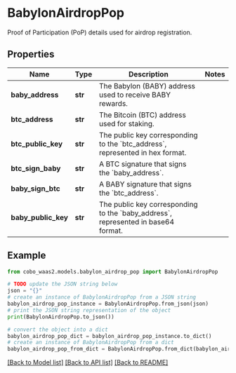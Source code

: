 # BabylonAirdropPop

Proof of Participation (PoP) details used for airdrop registration.

## Properties

Name | Type | Description | Notes
------------ | ------------- | ------------- | -------------
**baby_address** | **str** | The Babylon (BABY) address used to receive BABY rewards. | 
**btc_address** | **str** | The Bitcoin (BTC) address used for staking. | 
**btc_public_key** | **str** | The public key corresponding to the &#x60;btc_address&#x60;, represented in hex format. | 
**btc_sign_baby** | **str** | A BTC signature that signs the &#x60;baby_address&#x60;. | 
**baby_sign_btc** | **str** | A BABY signature that signs the &#x60;btc_address&#x60;. | 
**baby_public_key** | **str** | The public key corresponding to the &#x60;baby_address&#x60;, represented in base64 format. | 

## Example

```python
from cobo_waas2.models.babylon_airdrop_pop import BabylonAirdropPop

# TODO update the JSON string below
json = "{}"
# create an instance of BabylonAirdropPop from a JSON string
babylon_airdrop_pop_instance = BabylonAirdropPop.from_json(json)
# print the JSON string representation of the object
print(BabylonAirdropPop.to_json())

# convert the object into a dict
babylon_airdrop_pop_dict = babylon_airdrop_pop_instance.to_dict()
# create an instance of BabylonAirdropPop from a dict
babylon_airdrop_pop_from_dict = BabylonAirdropPop.from_dict(babylon_airdrop_pop_dict)
```
[[Back to Model list]](../README.md#documentation-for-models) [[Back to API list]](../README.md#documentation-for-api-endpoints) [[Back to README]](../README.md)


